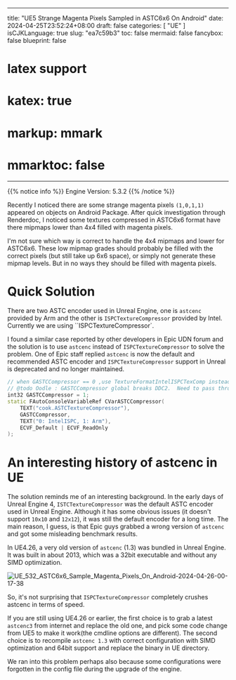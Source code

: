 
---
title: "UE5 Strange Magenta Pixels Sampled in ASTC6x6 On Android"
date: 2024-04-25T23:52:24+08:00
draft: false
categories: [ "UE" ]
isCJKLanguage: true
slug: "ea7c59b3"
toc: false
mermaid: false
fancybox: false
blueprint: false
# latex support
# katex: true
# markup: mmark
# mmarktoc: false 
---

{{% notice info %}}
    Engine Version: 5.3.2
{{% /notice %}}


Recently I noticed there are some strange magenta pixels `(1,0,1,1)` appeared on objects on Android Package.
After quick investigation through Renderdoc, I noticed some textures compressed in ASTC6x6 format have there mipmaps lower than 4x4 filled with magenta pixels.

I'm not sure which way is correct to handle the 4x4 mipmaps and lower for ASTC6x6. 
These low mipmap grades should probably be filled with the correct pixels (but still take up 6x6 space), or simply not generate these mipmap levels.
But in no ways they should be filled with magenta pixels.


# Quick Solution

There are two ASTC encoder used in Unreal Engine, one is `astcenc` provided by Arm and the other is `ISPCTextureCompressor` provided by Intel.
Currently we are using ``ISPCTextureCompressor`.

I found a similar case reported by other developers in Epic UDN forum and the solution is to use `astcenc` instead of `ISPCTextureCompressor` to solve the problem.
One of Epic staff replied `astcenc` is now the default and recommended ASTC encoder and `ISPCTextureCompressor` support in Unreal is deprecated and no longer maintained.


```cpp
// when GASTCCompressor == 0 ,use TextureFormatIntelISPCTexComp instead of this
// @todo Oodle : GASTCCompressor global breaks DDC2.  Need to pass through so TBW can see.
int32 GASTCCompressor = 1;
static FAutoConsoleVariableRef CVarASTCCompressor(
	TEXT("cook.ASTCTextureCompressor"),
	GASTCCompressor,
	TEXT("0: IntelISPC, 1: Arm"),
	ECVF_Default | ECVF_ReadOnly
);
```


# An interesting history of astcenc in UE

The solution reminds me of an interesting background.
In the early days of Unreal Engine 4, `ISTCTextureCompressor` was the default ASTC encoder used in Unreal Engine.
Although it has some obvious issues (it doesn't support `10x10` and `12x12`), it was still the default encoder for a long time.
The main reason, I guess, is that Epic guys grabbed a wrong version of `astcenc` and got some misleading benchmark results.

In UE4.26, a very old version of `astcenc` (1.3) was bundled in Unreal Engine. 
It was built in about 2013, which was a 32bit executable and without any SIMD optimization.

![UE_532_ASTC6x6_Sample_Magenta_Pixels_On_Android-2024-04-26-00-17-38](https://img.blurredcode.com/img/UE_532_ASTC6x6_Sample_Magenta_Pixels_On_Android-2024-04-26-00-17-38.png?x-oss-process=style/compress)

So, it's not surprising that `ISPCTextureCompressor` completely crushes astcenc in terms of speed.

If you are still using UE4.26 or earlier, the first choice is to grab a latest `astcenc3` from internet and replace the old one, and pick some code change from UE5 to make it work(the cmdline options are different).
The second choice is to recompile `astcenc 1.3` with correct configuration with SIMD optimization and 64bit support and replace the binary in UE directory.

We ran into this problem perhaps also because some configurations were forgotten in the config file during the upgrade of the engine.